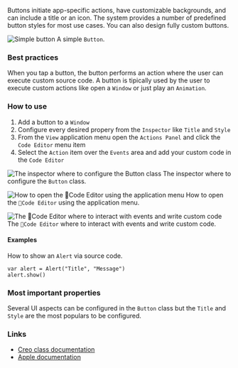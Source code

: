 Buttons initiate app-specific actions, have customizable backgrounds, and can include a title or an icon. The system provides a number of predefined button styles for most use cases. You can also design fully custom buttons.

![Simple button](images/button1.png)
A simple `Button`.

### Best practices
When you tap a button, the button performs an action where the user can execute custom source code.
A button is tipically used by the user to execute custom actions like open a `Window` or just play an `Animation`.

### How to use
1. Add a button to a `Window`
2. Configure every desired propery from the `Inspector` like `Title` and `Style`
3. From the `View` application menu open the `Actions Panel`  and click the `Code Editor` menu item
4. Select the `Action` item over the `Events` area and add your custom code in the `Code Editor`

![The inspector where to configure the `Button` class](images/button2.png)
The inspector where to configure the `Button` class.

![How to open the `Code Editor` using the application menu](images/button3.png)
How to open the `Code Editor` using the application menu.

![The `Code Editor` where to interact with events and write custom code](images/button4.png)
The `Code Editor` where to interact with events and write custom code.

#### Examples
How to show an `Alert` via source code.
```
var alert = Alert("Title", "Message")
alert.show()
```

### Most important properties
Several UI aspects can be configured in the `Button` class but the `Title` and `Style` are the most populars to be configured.

### Links
- [Creo class documentation](../classes/Button)
- [Apple documentation](https://developer.apple.com/documentation/uikit/uibutton)
